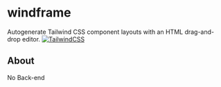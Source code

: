 # windframe
 Autogenerate Tailwind CSS component layouts with an HTML drag-and-drop editor.
[![TailwindCSS](https://img.shields.io/badge/Tailwind%20CSS-%2338B2AC.svg?logo=tailwind-css&logoColor=white)](#)

## About
No Back-end